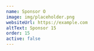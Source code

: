 ```yaml
---
name: Sponsor O
image: img/placeholder.png
websiteUrl: https://example.com
altText: Sponsor 15
order: 15
active: false
---
```



